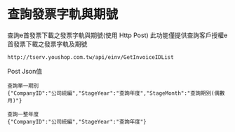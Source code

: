 # 查詢發票字軌與期號

查詢e首發票下載之發票字軌與期號(使用 Http Post) 
此功能僅提供查詢客戶授權e首發票下載之發票字軌及期號

```
http://tserv.youshop.com.tw/api/einv/GetInvoiceIDList
```
Post Json值
```
查詢單一期別
{"CompanyID":"公司統編","StageYear":"查詢年度","StageMonth":"查詢期別(偶數月)"}

查詢一整年度
{"CompanyID":"公司統編","StageYear":"查詢年度"}
```